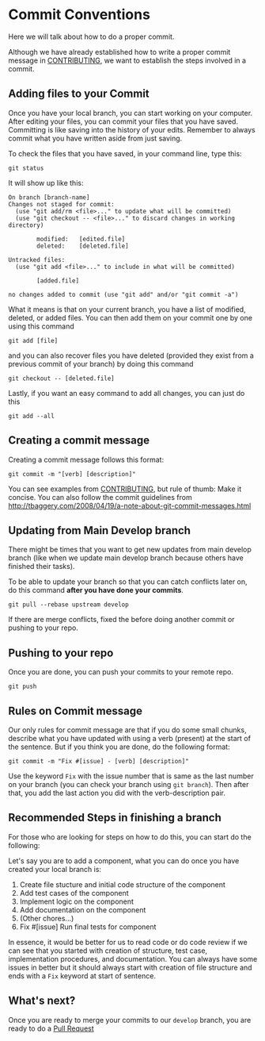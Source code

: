 # Commit Conventions

Here we will talk about how to do a proper commit.

Although we have already established how to write a proper commit message in [CONTRIBUTING](../../CONTRIBUTING.md), we want to establish the steps involved in a commit.

## Adding files to your Commit

Once you have your local branch, you can start working on your computer. After editing your files,
you can commit your files that you have saved. Committing is like saving into the history of your edits.
Remember to always commit what you have written aside from just saving.

To check the files that you have saved, in your command line, type this:

```
git status
```

It will show up like this:

```
On branch [branch-name]
Changes not staged for commit:
  (use "git add/rm <file>..." to update what will be committed)
  (use "git checkout -- <file>..." to discard changes in working directory)

        modified:   [edited.file]
        deleted:    [deleted.file]

Untracked files:
  (use "git add <file>..." to include in what will be committed)

        [added.file]

no changes added to commit (use "git add" and/or "git commit -a")
```

What it means is that on your current branch, you have a list of modified, deleted, or added files.
You can then add them on your commit one by one using this command

```
git add [file]
```

and you can also recover files you have deleted (provided they exist from a previous commit of your branch) by doing this command

```
git checkout -- [deleted.file]
```

Lastly, if you want an easy command to add all changes, you can just do this

```
git add --all
```

## Creating a commit message

Creating a commit message follows this format:

```
git commit -m "[verb] [description]"
```

You can see examples from [CONTRIBUTING](../../CONTRIBUTING.md), but rule of thumb: Make it concise.
You can also follow the commit guidelines from http://tbaggery.com/2008/04/19/a-note-about-git-commit-messages.html

## Updating from Main Develop branch

There might be times that you want to get new updates from main develop branch (like when we update main develop branch because others have finished their tasks).

To be able to update your branch so that you can catch conflicts later on, do this command **after you have done your commits**.

```
git pull --rebase upstream develop
```

If there are merge conflicts, fixed the before doing another commit or pushing to your repo.

## Pushing to your repo

Once you are done, you can push your commits to your remote repo.

```
git push
```

## Rules on Commit message

Our only rules for commit message are that if you do some small chunks, describe what you have updated with using a verb (present) at the start of the sentence. But if you think you are done, do the following format:

```
git commit -m "Fix #[issue] - [verb] [description]"
```

Use the keyword `Fix` with the issue number that is same as the last number on your branch (you can check your branch using `git branch`). Then after that, you add the last action you did with the verb-description pair.

## Recommended Steps in finishing a branch

For those who are looking for steps on how to do this, you can start do the following:

Let's say you are to add a component, what you can do once you have created your local branch is:
1. Create file stucture and initial code structure of the component
2. Add test cases of the component
3. Implement logic on the component
4. Add documentation on the component
5. (Other chores...)
6. Fix #[issue] Run final tests for component

In essence, it would be better for us to read code or do code review if we can see that you started with creation of structure, test case, implementation procedures, and documentation. You can always have some issues in better but it should always start with creation of file structure and ends with a `Fix` keyword at start of sentence.

## What's next?

Once you are ready to merge your commits to our `develop` branch, you are ready to do a [Pull Request](./Pull-Request.md)
